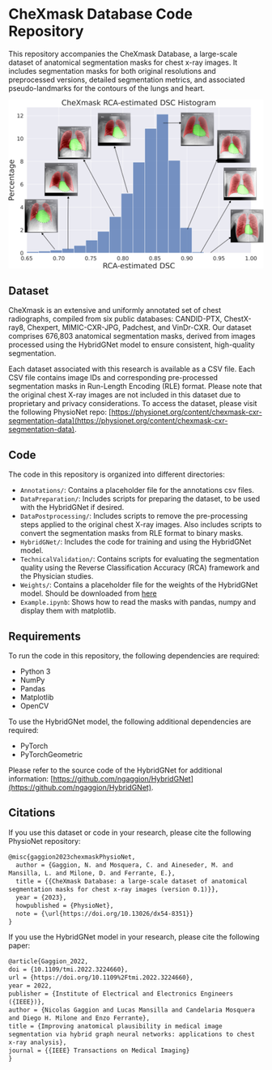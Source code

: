 # CheXmask Database Code Repository

This repository accompanies the CheXmask Database, a large-scale dataset of anatomical segmentation masks for chest x-ray images. It includes segmentation masks for both original resolutions and preprocessed versions, detailed segmentation metrics, and associated pseudo-landmarks for the contours of the lungs and heart. 

![CheXmask](figures/histogram_CheXmask.png)

## Dataset

CheXmask is an extensive and uniformly annotated set of chest radiographs, compiled from six public databases: CANDID-PTX, ChestX-ray8, Chexpert, MIMIC-CXR-JPG, Padchest, and VinDr-CXR. Our dataset comprises 676,803 anatomical segmentation masks, derived from images processed using the HybridGNet model to ensure consistent, high-quality segmentation.

Each dataset associated with this research is available as a CSV file. Each CSV file contains image IDs and corresponding pre-processed segmentation masks in Run-Length Encoding (RLE) format. Please note that the original chest X-ray images are not included in this dataset due to proprietary and privacy considerations. To access the dataset, please visit the following PhysioNet repo: [https://physionet.org/content/chexmask-cxr-segmentation-data](https://physionet.org/content/chexmask-cxr-segmentation-data).

## Code

The code in this repository is organized into different directories:

- `Annotations/`: Contains a placeholder file for the annotations csv files.
- `DataPreparation/`: Includes scripts for preparing the dataset, to be used with the HybridGNet if desired.
- `DataPostprocessing/`: Includes scripts to remove the pre-processing steps applied to the original chest X-ray images. Also includes scripts to convert the segmentation masks from RLE format to binary masks.
- `HybridGNet/`: Includes the code for training and using the HybridGNet model.
- `TechnicalValidation/`: Contains scripts for evaluating the segmentation quality using the Reverse Classification Accuracy (RCA) framework and the Physician studies.
- `Weights/`: Contains a placeholder file for the weights of the HybridGNet model. Should be downloaded from [here](https://drive.google.com/file/d/1yNCaLjKooiDQ2dDEfdK2K88s9_E8hpJS/view?usp=sharing)
- `Example.ipynb`: Shows how to read the masks with pandas, numpy and display them with matplotlib.

## Requirements

To run the code in this repository, the following dependencies are required:

- Python 3
- NumPy
- Pandas
- Matplotlib
- OpenCV

To use the HybridGNet model, the following additional dependencies are required:

- PyTorch
- PyTorchGeometric

Please refer to the source code of the HybridGNet for additional information: [https://github.com/ngaggion/HybridGNet](https://github.com/ngaggion/HybridGNet).

## Citations 

If you use this dataset or code in your research, please cite the following PhysioNet repository:

```
@misc{gaggion2023chexmaskPhysioNet,
  author = {Gaggion, N. and Mosquera, C. and Aineseder, M. and Mansilla, L. and Milone, D. and Ferrante, E.},
  title = {{CheXmask Database: a large-scale dataset of anatomical segmentation masks for chest x-ray images (version 0.1)}},
  year = {2023},
  howpublished = {PhysioNet},
  note = {\url{https://doi.org/10.13026/dx54-8351}}
}
```

If you use the HybridGNet model in your research, please cite the following paper:

```
@article{Gaggion_2022,
doi = {10.1109/tmi.2022.3224660},
url = {https://doi.org/10.1109%2Ftmi.2022.3224660},
year = 2022,
publisher = {Institute of Electrical and Electronics Engineers ({IEEE})},
author = {Nicolas Gaggion and Lucas Mansilla and Candelaria Mosquera and Diego H. Milone and Enzo Ferrante},
title = {Improving anatomical plausibility in medical image segmentation via hybrid graph neural networks: applications to chest x-ray analysis},
journal = {{IEEE} Transactions on Medical Imaging}
}
```